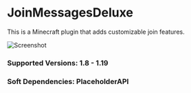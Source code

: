 # JoinMessagesDeluxe
This is a Minecraft plugin that adds customizable join features.

![Screenshot](https://imgur.com/PpbQq3K.jpg)

### Supported Versions: 1.8 - 1.19
### Soft Dependencies: PlaceholderAPI
